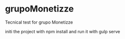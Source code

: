 # grupoMonetizze
Tecnical test for grupo Monetizze

initi the project with npm install and run it with gulp serve
